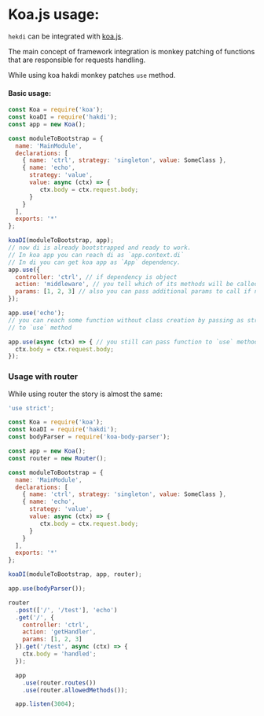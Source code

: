 # Koa.js usage:

`hekdi` can be integrated with [koa.js](https://github.com/koajs/koa).

The main concept of framework integration is monkey patching of functions
that are responsible for requests handling.

While using koa hakdi monkey patches `use` method.

#### Basic usage:
```javascript
const Koa = require('koa');
const koaDI = require('hakdi');
const app = new Koa();

const moduleToBootstrap = {
  name: 'MainModule',
  declarations: [
    { name: 'ctrl', strategy: 'singleton', value: SomeClass },
    { name: 'echo', 
      strategy: 'value', 
      value: async (ctx) => {
         ctx.body = ctx.request.body;
      }
    }
  ],
  exports: '*'
};

koaDI(moduleToBootstrap, app);
// now di is already bootstrapped and ready to work. 
// In koa app you can reach di as `app.context.di`
// In di you can get koa app as `App` dependency.
app.use({
  controller: 'ctrl', // if dependency is object
  action: 'middleware', // you tell which of its methods will be called
  params: [1, 2, 3] // also you can pass additional params to call if needed
});

app.use('echo'); 
// you can reach some function without class creation by passing as string
// to `use` method

app.use(async (ctx) => { // you still can pass function to `use` method
  ctx.body = ctx.request.body;
});
```

### Usage with router
While using router the story is almost the same:
```javascript
'use strict';

const Koa = require('koa');
const koaDI = require('hakdi');
const bodyParser = require('koa-body-parser');

const app = new Koa();
const router = new Router();

const moduleToBootstrap = {
  name: 'MainModule',
  declarations: [
    { name: 'ctrl', strategy: 'singleton', value: SomeClass },
    { name: 'echo', 
      strategy: 'value', 
      value: async (ctx) => {
         ctx.body = ctx.request.body;
      }
    }
  ],
  exports: '*'
};

koaDI(moduleToBootstrap, app, router);

app.use(bodyParser());

router
  .post(['/', '/test'], 'echo')
  .get('/', {
    controller: 'ctrl',
    action: 'getHandler',
    params: [1, 2, 3]
  }).get('/test', async (ctx) => {
    ctx.body = 'handled';
  });

  app
    .use(router.routes())
    .use(router.allowedMethods());

  app.listen(3004);
```
